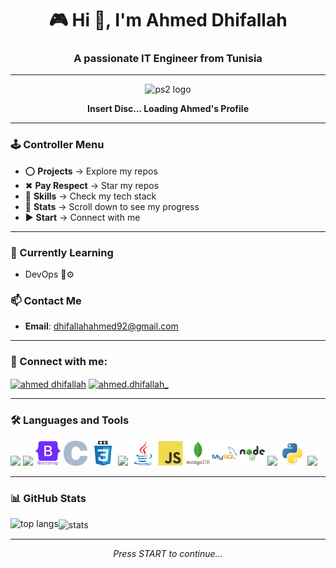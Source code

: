 <!-- PS2 Themed GitHub Profile README -->

<h1 align="center">🎮 Hi 👋, I'm Ahmed Dhifallah</h1>
<h3 align="center">A passionate IT Engineer from Tunisia</h3>

---

<p align="center">
  <img src="https://upload.wikimedia.org/wikipedia/commons/3/39/PlayStation_2_logo.svg" width="200" alt="ps2 logo"/>
</p>

<p align="center">
  <b>Insert Disc... Loading Ahmed's Profile</b>  
</p>

---

### 🕹️ Controller Menu
- ⭕ **Projects** → Explore my repos  
- ✖ **Pay Respect** → Star my repos  
- 🔺 **Skills** → Check my tech stack  
- 🔻 **Stats** → Scroll down to see my progress  
- ▶ **Start** → Connect with me  

---

### 🌱 Currently Learning
- DevOps 🐳⚙️

### 📫 Contact Me
- **Email**: dhifallahahmed92@gmail.com  

---

### 🤝 Connect with me:
<p align="left">
<a href="https://fb.com/ahmed dhifallah" target="blank"><img align="center" src="https://raw.githubusercontent.com/rahuldkjain/github-profile-readme-generator/master/src/images/icons/Social/facebook.svg" alt="ahmed dhifallah" height="30" width="40" /></a>
<a href="https://instagram.com/ahmed.dhifallah_" target="blank"><img align="center" src="https://raw.githubusercontent.com/rahuldkjain/github-profile-readme-generator/master/src/images/icons/Social/instagram.svg" alt="ahmed.dhifallah_" height="30" width="40" /></a>
</p>

---

### 🛠️ Languages and Tools
<p align="left">
  <a href="https://angular.io" target="_blank"><img src="https://angular.io/assets/images/logos/angular/angular.svg" width="40"/></a>
  <a href="https://www.arduino.cc/"><img src="https://cdn.worldvectorlogo.com/logos/arduino-1.svg" width="40"/></a>
  <a href="https://getbootstrap.com"><img src="https://raw.githubusercontent.com/devicons/devicon/master/icons/bootstrap/bootstrap-plain-wordmark.svg" width="40"/></a>
  <a href="https://www.cprogramming.com/"><img src="https://raw.githubusercontent.com/devicons/devicon/master/icons/c/c-original.svg" width="40"/></a>
  <a href="https://www.w3schools.com/css/"><img src="https://raw.githubusercontent.com/devicons/devicon/master/icons/css3/css3-original-wordmark.svg" width="40"/></a>
  <a href="https://graphql.org"><img src="https://www.vectorlogo.zone/logos/graphql/graphql-icon.svg" width="40"/></a>
  <a href="https://www.java.com"><img src="https://raw.githubusercontent.com/devicons/devicon/master/icons/java/java-original.svg" width="40"/></a>
  <a href="https://developer.mozilla.org/en-US/docs/Web/JavaScript"><img src="https://raw.githubusercontent.com/devicons/devicon/master/icons/javascript/javascript-original.svg" width="40"/></a>
  <a href="https://www.mongodb.com/"><img src="https://raw.githubusercontent.com/devicons/devicon/master/icons/mongodb/mongodb-original-wordmark.svg" width="40"/></a>
  <a href="https://www.mysql.com/"><img src="https://raw.githubusercontent.com/devicons/devicon/master/icons/mysql/mysql-original-wordmark.svg" width="40"/></a>
  <a href="https://nodejs.org"><img src="https://raw.githubusercontent.com/devicons/devicon/master/icons/nodejs/nodejs-original-wordmark.svg" width="40"/></a>
  <a href="https://postman.com"><img src="https://www.vectorlogo.zone/logos/getpostman/getpostman-icon.svg" width="40"/></a>
  <a href="https://www.python.org"><img src="https://raw.githubusercontent.com/devicons/devicon/master/icons/python/python-original.svg" width="40"/></a>
  <a href="https://spring.io/"><img src="https://www.vectorlogo.zone/logos/springio/springio-icon.svg" width="40"/></a>
</p>

---

### 📊 GitHub Stats
<p>
  <img align="left" src="https://github-readme-stats.vercel.app/api/top-langs?username=dhifallahahmed&show_icons=true&locale=en&layout=compact&theme=tokyonight" alt="top langs" />
</p>

<p>
  <img align="center" src="https://github-readme-stats.vercel.app/api?username=dhifallahahmed&show_icons=true&locale=en&theme=tokyonight" alt="stats" />
</p>

---

<p align="center">
  <i>Press START to continue...</i>  
</p>
